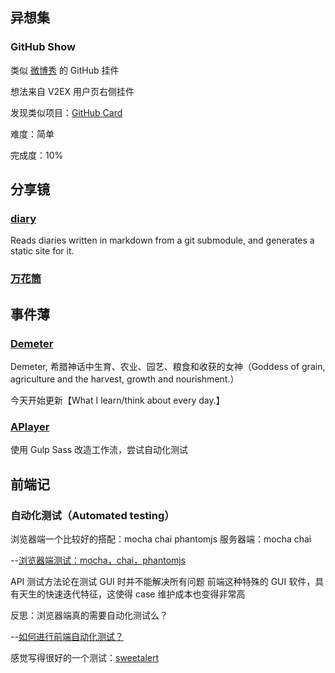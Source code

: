 ## 异想集

### GitHub Show

类似 [微博秀](http://app.weibo.com/tool/weiboshow) 的 GitHub 挂件

想法来自 V2EX 用户页右侧挂件

发现类似项目：[GitHub Card](http://lab.lepture.com/github-cards/)

难度：简单

完成度：10%

## 分享镜

### [diary](https://github.com/joyeecheung/diary)

Reads diaries written in markdown from a git submodule, and generates a static site for it.

### [万花筒](https://wohont.com/)

## 事件薄

### [Demeter](https://github.com/DIYgod/Demeter)

Demeter, 希腊神话中生育、农业、园艺、粮食和收获的女神（Goddess of grain, agriculture and the harvest, growth and nourishment.）

今天开始更新【What I learn/think about every day.】

### [APlayer](https://github.com/DIYgod/APlayer)

使用 Gulp Sass 改造工作流，尝试自动化测试

## 前端记

### 自动化测试（Automated testing）

浏览器端一个比较好的搭配：mocha chai phantomjs
服务器端：mocha chai

--[浏览器端测试：mocha，chai，phantomjs](https://github.com/alsotang/node-lessons/tree/master/lesson7)

API 测试方法论在测试 GUI 时并不能解决所有问题
前端这种特殊的 GUI 软件，具有天生的快速迭代特征，这使得 case 维护成本也变得非常高

反思：浏览器端真的需要自动化测试么？

--[如何进行前端自动化测试？](http://www.zhihu.com/question/29922082)

感觉写得很好的一个测试：[sweetalert](https://github.com/t4t5/sweetalert/blob/master/test/tests.js)



